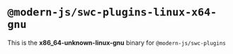# `@modern-js/swc-plugins-linux-x64-gnu`

This is the **x86_64-unknown-linux-gnu** binary for `@modern-js/swc-plugins`
